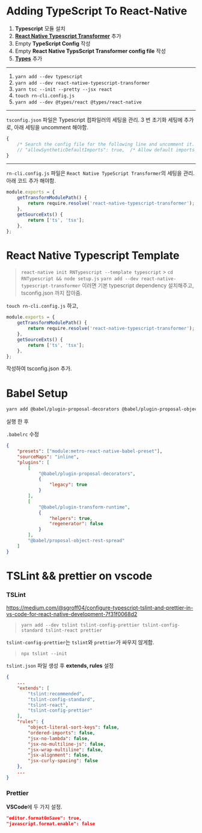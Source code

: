 # Adding TypeScript To React-Native

1. **Typescript** 모듈 설치
2. **[React Native Typescript Transformer](https://github.com/ds300/react-native-typescript-transformer)** 추가
3. Empty **TypeScript Config** 작성
4. Empty **React Native TypsScript Transformer config file** 작성
5. **[Types](https://github.com/DefinitelyTyped/DefinitelyTyped)** 추가

---

1. `yarn add --dev typescript`
2. `yarn add --dev react-native-typescript-transformer`
3. `yarn tsc --init --pretty --jsx react`
4. `touch rn-cli.config.js`
5. `yarn add --dev @types/react @types/react-native`

---

`tsconfig.json` 파일은 Typescript 컴파일러의 세팅을 관리.
3 번 초기화 세팅에 추가로, 아래 세팅을 uncomment 해야함.

```javascript
{
    /* Search the config file for the following line and uncomment it. */
    // "allowSyntheticDefaultImports": true,  /* Allow default imports from modules with no default export. This does not affect code emit, just typechecking. */
}
```

---

`rn-cli.config.js` 파일은 `React Native TypeScript Transformer`의 세팅을 관리.
아래 코드 추가 해야함.

```javascript
module.exports = {
    getTransformModulePath() {
        return require.resolve('react-native-typescript-transformer');
    },
    getSourceExts() {
        return ['ts', 'tsx'];
    },
};
```

# React Native Typescript Template

> `react-native init RNTypescript --template typescript` > `cd RNTypescript && node setup.js`
> `yarn add --dev react-native-typescript-transformer`
이러면 기본 typescript dependency 설치해주고, tsconfig.json 까지 잡아줌.

`touch rn-cli.config.js` 하고,

```javascript
module.exports = {
    getTransformModulePath() {
        return require.resolve('react-native-typescript-transformer');
    },
    getSourceExts() {
        return ['ts', 'tsx'];
    },
};
```

작성하여 tsconfig.json 추가.

# Babel Setup

```bash
yarn add @babel/plugin-proposal-decorators @babel/plugin-proposal-object-rest-spread @babel/plugin-transform-runtime
```

실행 한 후

`.babelrc` 수정

```json
{
    "presets": ["module:metro-react-native-babel-preset"],
    "sourceMaps": "inline",
    "plugins": [
        [
            "@babel/plugin-proposal-decorators",
            {
                "legacy": true
            }
        ],
        [
            "@babel/plugin-transform-runtime",
            {
                "helpers": true,
                "regenerator": false
            }
        ],
        "@babel/proposal-object-rest-spread"
    ]
}
```

# TSLint && prettier on vscode

### TSLint

https://medium.com/@sgroff04/configure-typescript-tslint-and-prettier-in-vs-code-for-react-native-development-7f31f0068d2

> `yarn add --dev tslint tslint-config-prettier tslint-config-standard tslint-react prettier`

`tslint-config-prettier`는 `tslint`와 `prettier`가 싸우지 않게함.

> `npx tslint --init`

`tslint.json` 파일 생성 후 **extends, rules** 설정

```json
{
    ...
    "extends": [
        "tslint:recommended",
        "tslint-config-standard",
        "tslint-react",
        "tslint-config-prettier"
    ],
    "rules": {
        "object-literal-sort-keys": false,
        "ordered-imports": false,
        "jsx-no-lambda": false,
        "jsx-no-multiline-js": false,
        "jsx-wrap-multiline": false,
        "jsx-alignment": false,
        "jsx-curly-spacing": false
    },
    ...
}
```

### Prettier

**VSCode**에 두 가지 설정.

```json
"editor.formatOnSave": true,
"javascript.format.enable": false
```
